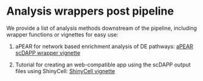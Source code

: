 # Analysis wrappers post pipeline


We provide a list of analysis methods downstream of the pipeline, including wrapper functions or vignettes for easy use:

1. aPEAR for network based enrichment analysis of DE pathways: [aPEAR scDAPP wrapper vignette](https://github.com/bioinfoDZ/scDAPP/blob/main/Documentation/downstream_postpipeline/aPEAR_wrapper.md)

2. Tutorial for creating an web-compatible app using the scDAPP output files using ShinyCell: [ShinyCell vignette](https://github.com/bioinfoDZ/scDAPP/blob/main/Documentation/downstream_postpipeline/ShinyCell_tutorial.md)
